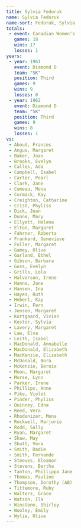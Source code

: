 ```yaml
---
title: Sylvia Fedoruk
name: Sylvia Fedoruk
name-sort: Fedoruk, Sylvia
totals:
 - event: Canadian Women's
   games: 18
   wins: 17
   losses: 1
years:
 - year: 1961
   event: Diamond D
   team: "SK"
   position: Third
   games: 9
   wins: 9
   losses: 0
 - year: 1962
   event: Diamond D
   team: "SK"
   position: Third
   games: 9
   wins: 8
   losses: 1
vs:
 - Aboud, Frances
 - Angus, Margaret
 - Baker, Joan
 - Brooks, Evelyn
 - Calles, Ada
 - Campbell, Isabel
 - Carter, Pearl
 - Clark, Jane
 - Comeau, Mona
 - Cormack, Kay
 - Creighton, Catharine
 - Crist, Phyliss
 - Dick, Jean
 - Dunne, Mary
 - Ellyett, Helena
 - Elton, Margaret
 - Fahrner, Roberta
 - Frankard, Genevieve
 - Fuller, Margaret
 - Gamey, Olive
 - Garland, Ethel
 - Gibson, Barbara
 - Goss, Evelyn
 - Grills, Lola
 - Halverson, Irene
 - Hanna, Jane
 - Hansen, Ina
 - Hayes, Ruth
 - Hebert, Kay
 - Irwin, Fern
 - Jensen, Margaret
 - Kortgaard, Vivian
 - Koster, Sylvia
 - Lavery, Margaret
 - Law, Elva
 - Leith, Isabel
 - MacDonald, Annabelle
 - MacDonald, Elizabeth
 - MacKenzie, Elizabeth
 - McDonald, Nora
 - McKenzie, Bernie
 - Moon, Margaret
 - Morse, Lynn
 - Parker, Irene
 - Phillips, Anne
 - Pike, Violet
 - Pinder, Phyliss
 - Quinney, Edna
 - Reed, Vera
 - Rhodenizer, Mona
 - Rockwell, Marjorie
 - Rodd, Sally
 - Ryan, Margaret
 - Shaw, May
 - Shutt, Vera
 - Smith, Dadie
 - Smith, Fernande
 - Steeves, Eleanor
 - Stevens, Bertha
 - Tanton, Phillippa Jane
 - Thomas, Pauline
 - Thompson, Dorothy (AB)
 - Tittemore, Ruby
 - Walters, Grace
 - Watson, Ila
 - Winstone, Shirley
 - Wooley, Emily
 - Wylie, Olive
---
```

